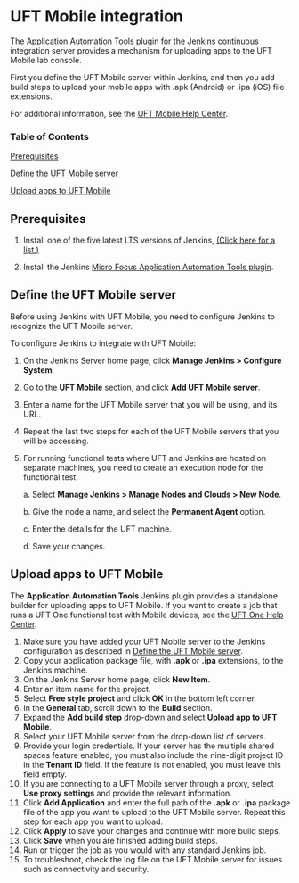 # UFT Mobile integration

The Application Automation Tools plugin for the Jenkins continuous integration server provides a mechanism for uploading apps to the UFT Mobile lab console.

First you define the UFT Mobile server within Jenkins, and then you add build steps to upload your mobile apps with .apk (Android) or .ipa (iOS) file extensions.

For additional information, see the [UFT Mobile Help Center](https://admhelp.microfocus.com/uftmobile/en/).

### Table of Contents

[Prerequisites](#prerequisites)

[Define the UFT Mobile server](#define-the-uft-mobile-server)

[Upload apps to UFT Mobile](#upload-apps-to-uft-mobile)



## Prerequisites

1.  Install one of the five latest LTS versions of Jenkins, [(Click here for a list.)](https://jenkins.io/changelog-stable/)

2.  Install the Jenkins [Micro Focus Application Automation Tools plugin](https://plugins.jenkins.io/hp-application-automation-tools-plugin).



## Define the UFT Mobile server 

Before using Jenkins with UFT Mobile, you need to configure Jenkins to recognize the UFT Mobile server.

To configure Jenkins to integrate with UFT Mobile:

1. On the Jenkins Server home page, click **Manage Jenkins > Configure System**.

2. Go to the **UFT Mobile** section, and click **Add UFT Mobile server**.

3. Enter a name for the UFT Mobile server that you will be using, and its URL.

4. Repeat the last two steps for each of the UFT Mobile servers that you will be accessing.

5. For running functional tests where UFT and Jenkins are hosted on separate machines, you need to create an execution node for the functional test:

   a. Select **Manage Jenkins > Manage Nodes and Clouds > New Node**.

   b. Give the node a name, and select the **Permanent Agent** option.

   c. Enter the details for the UFT machine.

   d. Save your changes.

      

## Upload apps to UFT Mobile 

The **Application Automation Tools** Jenkins plugin provides a standalone builder for uploading apps to UFT Mobile. If you want to create a job that runs a UFT One functional test with Mobile devices, see the [UFT One Help Center](https://admhelp.microfocus.com/uft/en/latest/UFT_Help/Content/MC/mobile_on_UFT_Jenkins_integ.htm).

1. Make sure you have added your UFT Mobile server to the Jenkins configuration as described in [Define the UFT Mobile server](#define-the-uft-mobile-server).
2. Copy your application package file, with **.apk** or **.ipa** extensions, to the Jenkins machine.
3. On the Jenkins Server home page, click **New Item**.
4. Enter an item name for the project.
5. Select **Free style project** and click **OK** in the bottom left corner.
6. In the **General** tab, scroll down to the **Build** section.
7. Expand the **Add build step** drop-down and select **Upload app to UFT Mobile**.
8. Select your UFT Mobile server from the drop-down list of servers.
9. Provide your login credentials. If your server has the multiple shared spaces feature enabled, you must also include the nine-digit project ID in the **Tenant ID** field. If the feature is not enabled, you must leave this field empty.
10. If you are connecting to a UFT Mobile server through a proxy, select **Use proxy settings** and provide the relevant information.
11. Click **Add Application** and enter the full path of the **.apk** or **.ipa** package file of the app you want to upload to the UFT Mobile server. Repeat this step for each app you want to upload.
12. Click **Apply** to save your changes and continue with more build steps.
13. Click **Save** when you are finished adding build steps.
14. Run or trigger the job as you would with any standard Jenkins job.
15. To troubleshoot, check the log file on the UFT Mobile server for issues such as connectivity and security.
